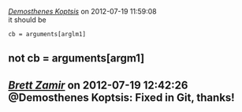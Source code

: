 *[Demosthenes Koptsis]()* on 2012-07-19 11:59:08  
it should be 
```
cb = arguments[arglm1]
```
not
cb = arguments[argm1]
---------------------------------------
*[Brett Zamir](http://brett-zamir.me)* on 2012-07-19 12:42:26  
@Demosthenes Koptsis: Fixed in Git, thanks!
---------------------------------------
